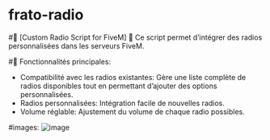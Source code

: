 # frato-radio

#🎵 [Custom Radio Script for FiveM] 🎵
Ce script permet d’intégrer des radios personnalisées dans les serveurs FiveM.

#🔑 Fonctionnalités principales:

- Compatibilité avec les radios existantes: Gère une liste complète de radios disponibles tout en permettant d’ajouter des options personnalisées.
- Radios personnalisées: Intégration facile de nouvelles radios.
- Volume réglable: Ajustement du volume de chaque radio possibles.

#images:
![image](https://github.com/user-attachments/assets/7985c95f-9fda-48ee-b569-31029f9b0fef)
